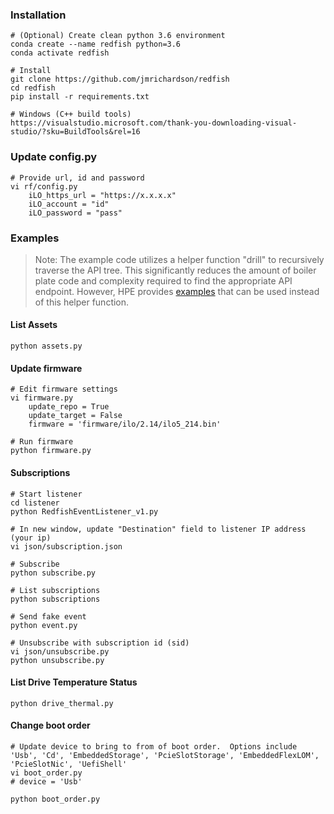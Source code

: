### Installation

    # (Optional) Create clean python 3.6 environment
    conda create --name redfish python=3.6
    conda activate redfish 
    
    # Install
	git clone https://github.com/jmrichardson/redfish
	cd redfish
	pip install -r requirements.txt
	
	# Windows (C++ build tools)
	https://visualstudio.microsoft.com/thank-you-downloading-visual-studio/?sku=BuildTools&rel=16

### Update config.py
    
    # Provide url, id and password
    vi rf/config.py
        iLO_https_url = "https://x.x.x.x" 
        iLO_account = "id"
        iLO_password = "pass"
       
        
### Examples

> Note: The example code utilizes a helper function "drill" to recursively traverse the API tree.  This significantly reduces the amount of boiler plate code and complexity required to find the appropriate API endpoint.  However, HPE provides [examples](https://github.com/HewlettPackard/python-ilorest-library) that can be used instead of this helper function.  
    

#### List Assets

    python assets.py

#### Update firmware

    # Edit firmware settings
    vi firmware.py
        update_repo = True
        update_target = False
        firmware = 'firmware/ilo/2.14/ilo5_214.bin'
        
    # Run firmware
    python firmware.py
    
#### Subscriptions

    # Start listener
    cd listener
    python RedfishEventListener_v1.py

    # In new window, update "Destination" field to listener IP address (your ip)
    vi json/subscription.json
    
    # Subscribe 
    python subscribe.py
    
    # List subscriptions
    python subscriptions
    
    # Send fake event
    python event.py
    
    # Unsubscribe with subscription id (sid)
    vi json/unsubscribe.py
    python unsubscribe.py 
    
#### List Drive Temperature Status

    python drive_thermal.py
   
   
#### Change boot order

    # Update device to bring to from of boot order.  Options include 'Usb', 'Cd', 'EmbeddedStorage', 'PcieSlotStorage', 'EmbeddedFlexLOM', 'PcieSlotNic', 'UefiShell'
    vi boot_order.py
    # device = 'Usb'
    
    python boot_order.py
    

